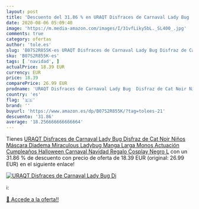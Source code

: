 ```yaml
---
layout: post
title: 'Descuento del 31.86 % en URAQT Disfraces de Carnaval Lady Bug  Di'
date: 2020-08-06 05:09:40
image: 'https://m.media-amazon.com/images/I/31vfLiky5bL._SL400_.jpg'
comments: true
category: ofertas
author: 'tole.es'
slug: 'B07S2R855K-es URAQT Disfraces de Carnaval Lady Bug Disfraz de Cat Noir...'
sku: 'B07S2R855K-es'
tags: [ 'navidad', ]
actualPrice: 18.39 EUR
currency: EUR
price: 18.39
comparePrice: 26.99 EUR
prodname: 'URAQT Disfraces de Carnaval Lady Bug  Disfraz de Cat Noir Niños  Máscara Diadema Miraculous Ladybug Manga Larga Monos Actuación Cumpleaños Halloween Carnaval Navidad Regalo Cosplay Negro L'
country: 'es'
flag: '🇪🇸'
brand: ''
buyurl: 'https://www.amazon.es/dp/B07S2R855K/?tag=tolees-21'
descuento: '31.86'
average: '18.256666666666664'
---
```


Tienes [URAQT Disfraces de Carnaval Lady Bug  Disfraz de Cat Noir Niños  Máscara Diadema Miraculous Ladybug Manga Larga Monos Actuación Cumpleaños Halloween Carnaval Navidad Regalo Cosplay Negro L](https://www.amazon.es/dp/B07S2R855K/?tag=tolees-21) con un 31.86 % de descuento con precio de oferta de 18.39 EUR (original: 26.99 EUR) en el siguiente enlace!

[![URAQT Disfraces de Carnaval Lady Bug  Di](https://m.media-amazon.com/images/I/31vfLiky5bL._SL400_.jpg)](https://www.amazon.es/dp/B07S2R855K/?tag=tolees-21)

ℹ️:


[🛒 Accede a la oferta!!](https://www.amazon.es/dp/B07S2R855K/?tag=tolees-21)
